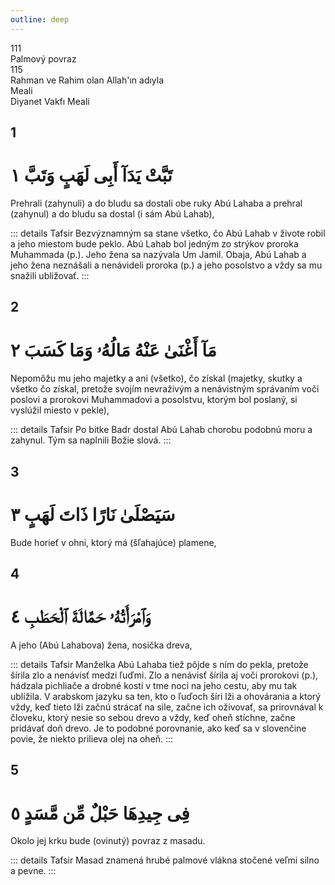 ```yaml
---
outline: deep
---
```


<!--CHAPTER INTRO-->
<div class="chapter-title-wrapper">
<div class="chapter-title">111</div>
<div class="chapter-title-slovak">Palmový povraz</div>
<div class="chapter-opening">115</div>
<div class="chapter-opening-slovak">Rahman ve Rahim olan Allah'ın adıyla</div>
</div>

<div class="intro2-wrapper">
<div class="chapter-info-wrapper">
<div class="chapter-info-translation">Meali</div>
<div class="chapter-info-name">Diyanet Vakfı Meali</div>
</div>

</div>

## 1

<!-- CHAPTER NUMBERS -->
<Badge type="info" text="111:1" class="badge" />
<div>
<div class="main-verse" >
<!-- ARABIC -->
<h1 class="verse-arabic">تَبَّتْ يَدَآ أَبِى لَهَبٍ وَتَبَّ ١</h1>
</div>
<!-- TÜRKÇE -->
<p>Prehrali (zahynuli) a do bludu sa dostali obe ruky Abú Lahaba a prehral (zahynul) a do bludu sa dostal (i sám Abú Lahab),</p>
</div>
<!-- TAFSIR -->

::: details Tafsir
Bezvýznamným sa stane všetko, čo Abú Lahab v živote robil a jeho miestom bude peklo. Abú Lahab bol jedným zo strýkov proroka Muhammada (p.). Jeho žena sa nazývala Um Jamil. Obaja, Abú Lahab a jeho žena neznášali a nenávideli proroka (p.) a jeho posolstvo a vždy sa mu snažili ubližovať.
:::

<div class="break"></div>

## 2

<!-- CHAPTER NUMBERS -->
<Badge type="info" text="111:2" class="badge" />
<div>
<div class="main-verse" >
<!-- ARABIC -->
<h1 class="verse-arabic">مَآ أَغْنَىٰ عَنْهُ مَالُهُۥ وَمَا كَسَبَ ٢</h1>
</div>
<!-- TÜRKÇE -->
<p>Nepomôžu mu jeho majetky a ani (všetko), čo získal (majetky, skutky a všetko čo získal, pretože svojím nevraživým a nenávistným správaním voči poslovi a prorokovi Muhammadovi a posolstvu, ktorým bol poslaný, si vyslúžil miesto v pekle),</p>
</div>
<!-- TAFSIR -->

::: details Tafsir
Po bitke Badr dostal Abú Lahab chorobu podobnú moru a zahynul. Tým sa naplnili Božie slová.
:::

<div class="break"></div>

## 3

<!-- CHAPTER NUMBERS -->
<Badge type="info" text="111:3" class="badge" />
<div>
<div class="main-verse" >
<!-- ARABIC -->
<h1 class="verse-arabic">سَيَصْلَىٰ نَارًا ذَاتَ لَهَبٍ ٣</h1>
</div>
<!-- TÜRKÇE -->
<p>Bude horieť v ohni, ktorý má (šľahajúce) plamene,</p>
</div>

<div class="break"></div>

## 4

<!-- CHAPTER NUMBERS -->
<Badge type="info" text="111:4" class="badge" />
<div>
<div class="main-verse" >
<!-- ARABIC -->
<h1 class="verse-arabic">وَٱمْرَأَتُهُۥ حَمَّالَةَ ٱلْحَطَبِ ٤</h1>
</div>
<!-- TÜRKÇE -->
<p>A jeho (Abú Lahabova) žena, nosička dreva,</p>
</div>
<!-- TAFSIR -->

::: details Tafsir
Manželka Abú Lahaba tiež pôjde s ním do pekla, pretože šírila zlo a nenávisť medzi ľuďmi. Zlo a nenávisť šírila aj voči prorokovi (p.), hádzala pichliače a drobné kosti v tme noci na jeho cestu, aby mu tak ublížila. V arabskom jazyku sa ten, kto o ľuďoch šíri lži a ohovárania a ktorý vždy, keď tieto lži začnú strácať na sile, začne ich oživovať, sa prirovnával k človeku, ktorý nesie so sebou drevo a vždy, keď oheň stíchne, začne pridávať doň drevo. Je to podobné porovnanie, ako keď sa v slovenčine povie, že niekto prilieva olej na oheň.
:::

<div class="break"></div>

## 5

<!-- CHAPTER NUMBERS -->
<Badge type="info" text="111:5" class="badge" />
<div>
<div class="main-verse" >
<!-- ARABIC -->
<h1 class="verse-arabic">فِى جِيدِهَا حَبْلٌ مِّن مَّسَدٍ ٥</h1>
</div>
<!-- TÜRKÇE -->
<p>Okolo jej krku bude (ovinutý) povraz z masadu.</p>
</div>
<!-- TAFSIR -->

::: details Tafsir
Masad znamená hrubé palmové vlákna stočené veľmi silno a pevne.
:::
